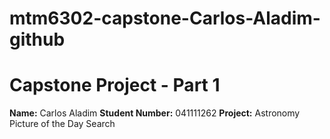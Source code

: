 # mtm6302-capstone-Carlos-Aladim-github

# Capstone Project - Part 1

**Name:** Carlos Aladim
**Student Number:** 041111262
**Project:** Astronomy Picture of the Day Search
